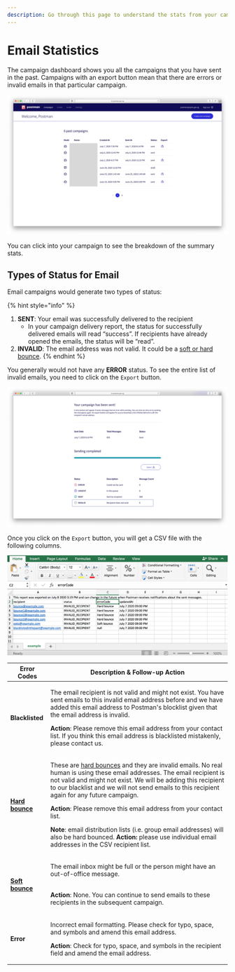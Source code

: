 ```yaml
---
description: Go through this page to understand the stats from your campaign.
---
```


# Email Statistics

The campaign dashboard shows you all the campaigns that you have sent in the past. Campaigns with an export button mean that there are errors or invalid emails in that particular campaign.

![](../../../.gitbook/assets/postman-email-stat.jpg)

You can click into your campaign to see the breakdown of the summary stats.

## Types of Status for Email

Email campaigns would generate two types of status:

{% hint style="info" %}
1. **SENT**: Your email was successfully delivered to the recipient
   * In your campaign delivery report, the status for successfully delivered emails will read “success”. If recipients have already opened the emails, the status will be “read”.
2. **INVALID**: The email address was not valid. It could be a [soft or hard bounce](https://guide.postman.gov.sg/campaign-guide/quick-start/email/halting-of-email-campaigns#what-are-the-different-kinds-of-bounce).
{% endhint %}

You generally would not have any **ERROR** status. To see the entire list of invalid emails, you need to click on the `Export` button.

![](../../../.gitbook/assets/postman-email-stat-2.jpg)

Once you click on the `Export` button, you will get a CSV file with the following columns.

![](../../../.gitbook/assets/postman-statistics.png)

| Error Codes                                                                                                                               | Description & Follow-up Action                                                                                                                                                                                                                                                                                                                                                                                                                                                                                                                                                                                                                                                                                                     |
| ----------------------------------------------------------------------------------------------------------------------------------------- | ---------------------------------------------------------------------------------------------------------------------------------------------------------------------------------------------------------------------------------------------------------------------------------------------------------------------------------------------------------------------------------------------------------------------------------------------------------------------------------------------------------------------------------------------------------------------------------------------------------------------------------------------------------------------------------------------------------------------------------- |
| **Blacklisted**                                                                                                                           | <p>The email recipient is not valid and might not exist. You have sent emails to this invalid email address before and we have added this email address to Postman's blocklist given that the email address is invalid.</p><p><strong>Action</strong>: Please remove this email address from your contact list. If you think this email address is blacklisted mistakenly, please contact us.</p>                                                                                                                                                                                                                                                                                                                                |
| [**Hard bounce**](https://guide.postman.gov.sg/campaign-guide/quick-start/email/halting-of-email-campaigns#what-are-the-different-kinds-of-bounce) | <p>These are <a href="https://guide.postman.gov.sg/campaign-guide/quick-start/email/halting-of-email-campaigns#what-are-the-different-kinds-of-bounce">hard bounces</a> and they are invalid emails. No real human is using these email addresses. The email recipient is not valid and might not exist. We will be adding this recipient to our blacklist and we will not send emails to this recipient again for any future campaign.</p><p><strong>Action</strong>: Please remove this email address from your contact list.</p><p><strong>Note</strong>: email distribution lists (i.e. group email addresses) will also be hard bounced. <strong>Action:</strong> please use individual email addresses in the CSV recipient list.</p> |
| [**Soft bounce**](https://guide.postman.gov.sg/campaign-guide/quick-start/email/halting-of-email-campaigns#what-are-the-different-kinds-of-bounce) | <p>The email inbox might be full or the person might have an out-of-office message.</p><p><br><strong>Action</strong>: None. You can continue to send emails to these recipients in the subsequent campaign.</p>                                                                                                                                                                                                                                                                                                                                                                                                                                                                                                                   |
| **Error**                                                                                                                                 | <p>Incorrect email formatting. Please check for typo, space, and symbols and amend this email address.</p><p><strong>Action</strong>: Check for typo, space, and symbols in the recipient field and amend the email address.</p>                                                                                                                                                                                                                                                                                                                                                                                                                                                                                                   |

